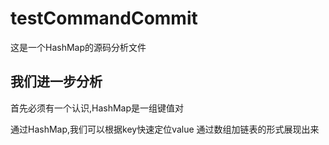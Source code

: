 # testCommandCommit
这是一个HashMap的源码分析文件

## 我们进一步分析
首先必须有一个认识,HashMap是一组键值对

通过HashMap,我们可以根据key快速定位value
通过数组加链表的形式展现出来